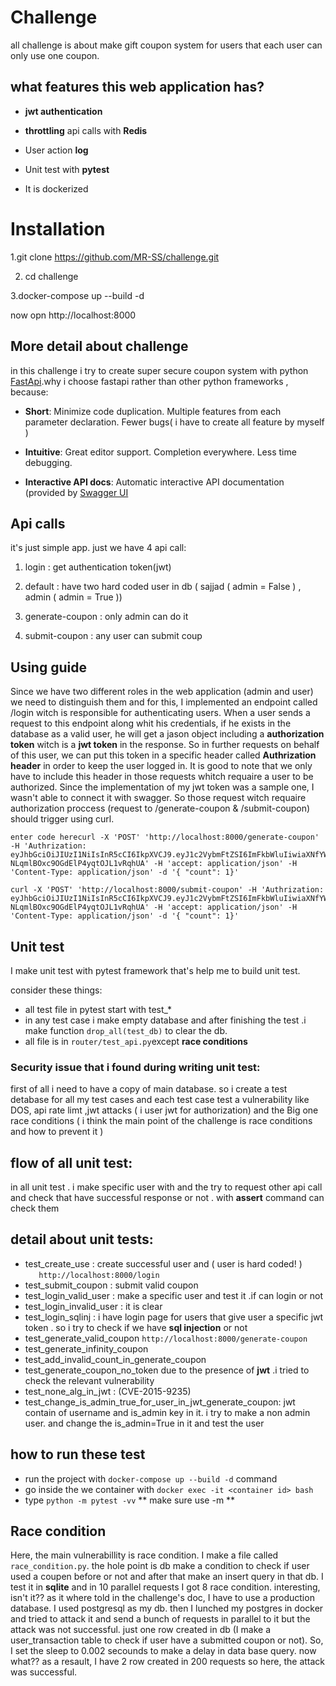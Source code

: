 ﻿
# Challenge

  

all challenge is about make gift coupon system for users that each user can only use one coupon.

  
  
  

## what features this web application has?

-  ****jwt authentication****

-  **throttling** api calls with **Redis**

- User action **log**

- Unit test with **pytest**

- It is dockerized

  

# Installation

 
1.git clone https://github.com/MR-SS/challenge.git

2. cd challenge

3.docker-compose up --build -d

now opn http://localhost:8000

  

## More detail about challenge

  

in this challenge i try to create super secure coupon system with python [FastApi](https://fastapi.tiangolo.com/).why i choose fastapi rather than other python frameworks , because:

  

-  **Short**: Minimize code duplication. Multiple features from each parameter declaration. Fewer bugs( i have to create all feature by myself )

-  **Intuitive**: Great editor support. Completion everywhere. Less time debugging.

-  **Interactive API docs**: Automatic interactive API documentation (provided by [Swagger UI](https://github.com/swagger-api/swagger-ui)

  

## Api calls

it's just simple app. just we have 4 api call:

  

1. login : get authentication token(jwt)

2. default : have two hard coded user in db ( sajjad ( admin = False ) , admin ( admin = True ))

3. generate-coupon : only admin can do it

4. submit-coupon : any user can submit coup

## Using guide

Since we have two different roles in the web application (admin and user) we need to distinguish them and for this, I implemented an endpoint called /login witch is responsible for authenticating users. When a user sends a request to this endpoint along whit his credentials, if he exists in the database as a valid user, he will get a jason object including a **authorization token** witch is a **jwt token** in the response. So in further requests on behalf of this user, we can put this token in a specific header called **Authrization header** in order to keep the user logged in. It is good to note that we only have to include this header in those requests whitch requaire a user to be authorized. Since the implementation of my jwt token was a sample one, I wasn't able to connect it with swagger. So those request witch requaire authorization proccess (request to /generate-coupon & /submit-coupon) should trigger using curl.

    enter code herecurl -X 'POST' 'http://localhost:8000/generate-coupon' -H 'Authrization: eyJhbGciOiJIUzI1NiIsInR5cCI6IkpXVCJ9.eyJ1c2VybmFtZSI6ImFkbWluIiwiaXNfYWRtaW4iOnRydWUsImV4cCI6MTY2MTM3NDA5Mn0.qO30l1oVuvR4-NLqmlBOxc9OGdElP4yqtOJL1vRqhUA' -H 'accept: application/json' -H 'Content-Type: application/json' -d '{ "count": 1}'
>
    curl -X 'POST' 'http://localhost:8000/submit-coupon' -H 'Authrization: eyJhbGciOiJIUzI1NiIsInR5cCI6IkpXVCJ9.eyJ1c2VybmFtZSI6ImFkbWluIiwiaXNfYWRtaW4iOnRydWUsImV4cCI6MTY2MTM3NDA5Mn0.qO30l1oVuvR4-NLqmlBOxc9OGdElP4yqtOJL1vRqhUA' -H 'accept: application/json' -H 'Content-Type: application/json' -d '{ "count": 1}'

## Unit test

I make unit test with pytest framework that's help me to build unit test.

consider these things: 

 - all test file in pytest start with test_*
 - in any test case i  make empty database and  after finishing the test .i make function `drop_all(test_db)` to clear the db.
 - all file is in `router/test_api.py`except **race conditions**
 
 
### Security issue that i found during writing unit test:

first of all i need to have a copy of main database. so i create a test detabase for all my test cases and each test case test a vulnerability like DOS, api rate limt ,jwt attacks ( i user jwt for authorization) and the Big one race conditions ( i think the main point of the challenge is race conditions and how to prevent it )

## flow of all unit test:
 in all unit test . i make specific user with and the try to request other api call and check that have  successful  response or not . with **assert** command can check them
 
## detail about unit tests:

 - test_create_use : create successful user  and ( user is hard coded! )      
 `   http://localhost:8000/login`
 - test_submit_coupon : submit valid coupon
 - test_login_valid_user :  make a specific user and test it .if can login or not
 - test_login_invalid_user : it is clear
 - test_login_sqlinj : i have login page for users that  give user a specific jwt token . so i try to check if we have **sql injection** or not
 - test_generate_valid_coupon `http://localhost:8000/generate-coupon`
 - test_generate_infinity_coupon
 - test_add_invalid_count_in_generate_coupon
 - test_generate_coupon_no_token
 due to the presence of **jwt** .i tried to check the relevant vulnerability
 - test_none_alg_in_jwt :  (CVE-2015-9235)
 - test_change_is_admin_true_for_user_in_jwt_generate_coupon: jwt contain of username and is_admin key in it. i try to make a non admin user. and change the is_admin=True in it  and test the user  
 
 ## how to run these test
 
 - run the project with `docker-compose up --build -d` command 
 - go inside the we container with  `docker exec -it <container id> bash`
 - type `python -m pytest -vv`  ** make sure use  -m ** 

## Race condition 
Here, the main vulnerabillity is race condition. I make a file called `race_condition.py`. the hole point is db make a condition to check if user used a coupen before or not and after that make an insert query in that db. I test it in **sqlite** and in 10 parallel requests I got 8 race condition. interesting, isn't it?? as it where told in the challenge's doc, I have to use a production database. I used postgresql as my db. then I lunched my postgres in docker and tried to attack it and send a bunch of requests in parallel to it but the attack was not successful. just one row created in db (I make a user_transaction table to check if user have a submitted coupon or not). So, I set the sleep to 0.002 secounds to make a delay in data base query. now what?? as a resault, I have 2 row created in 200 requests so here, the attack was successful.
 






